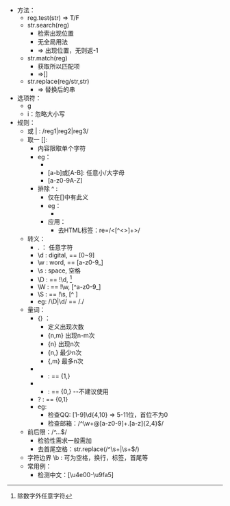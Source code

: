 - 方法：
    - reg.test(str) => T/F
    - str.search(reg) 
        - 检索出现位置
        - 无全局用法
        - => 出现位置，无则返-1
    - str.match(reg)
        - 获取所以匹配项
        - =>[]
    - str.replace(reg/str,str)
        - => 替换后的串
- 选项符：
    - g
    - i：忽略大小写
- 规则：
    - 或 | : /reg1|reg2|reg3/
    - 取一 []: 
        - 内容限取单个字符
        - eg：
            - [0-9]:任一单数
            - [a-b]或[A-B]: 任意小/大字母
            - [a-z0-9A-Z]
        - 排除 ^ :
            - 仅在[]中有此义 
            - eg：
                - [^0-9]: 除数字外任意字符
            - 应用：
                - 去HTML标签：re=/<[^<>]+>/
    - 转义：
        - . ： 任意字符
        - \d : digital, == [0~9]
        - \w : word, == [a-z0-9_]
        - \s : space, 空格
        - \D : == !\d, [^0-9]
        - \W : == !\w, [^a-z0-9_]
        - \S : == !\s, [^ ]
        - eg: /\D|\d/ == /./
    - 量词：
        - {} ：
            - 定义出现次数
            - {n,m} 出现n-m次
            - {n} 出现n次
            - {n,} 最少n次
            - {,m} 最多n次
        - + : == {1,}
        - * : == {0,} --不建议使用
        - ? : == {0,1}
        - eg: 
            - 检查QQ: [1-9]\d{4,10} => 5-11位，首位不为0    
            - 检查邮箱：/^\w+@[a-z0-9]+\.[a-z]{2,4}$/
    - 前后限：/^...$/
        - 检验性需求一般需加
        - 去首尾空格：str.replace(/^\s+|\s+$/)
    - 字符边界 \b : 可为空格，换行，标签，首尾等
    - 常用例：
        - 检测中文：[\u4e00-\u9fa5]
        
    
